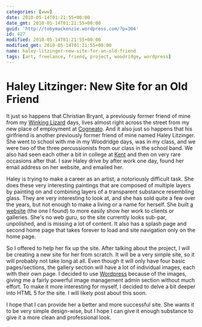 ```yaml
---
categories: [www]
date: 2010-05-14T01:21:55+00:00
date_gmt: 2010-05-14T01:21:55+00:00
guid: 'http://tobymackenzie.wordpress.com/?p=304'
id: 427
modified: 2010-05-14T01:21:55+00:00
modified_gmt: 2010-05-14T01:21:55+00:00
name: haley-litzinger-new-site-for-an-old-friend
tags: [art, freelance, friend, project, woodridge, wordpress]
---
```


Haley Litzinger: New Site for an Old Friend
===========================================

It just so happens that Christian Bryant, a previously former friend of mine from my [Winking Lizard](http://winkinglizard.com) days, lives almost right across the street from my new place of employment at [Cogneato](http://cogneato.com).  And it also just so happens that his girlfriend is another previously former friend of mine named Haley Litzinger.  She went to school with me in my Woodridge days, was in my class, and we were two of the three percussionists from our class in the school band.  We also had seen each other a bit in college at [Kent](http://kent.edu) and then on very rare occasions after that.  I saw Haley drive by after work one day, found her email address on her website, and emailed her.

Haley is trying to make a career as an artist, a notoriously difficult task.  She does these very interesting paintings that are composed of multiple layers by painting on and combining layers of a transparent substance resembling glass.  They are very interesting to look at, and she has sold quite a few over the years, but not enough to make a living or a name for herself.  She built [a website](http://haleylitzinger.com) (the one I found) to more easily show her work to clients or galleries.  She's no web guru, so the site currently looks sub-par, unpolished, and is missing a lot of content.  It also has a splash page and second home page that takes forever to load and site navigation only on the home page.

So I offered to help her fix up the site.  After talking about the project, I will be creating a new site for her from scratch.  It will be a very simple site, so it will probably not take long at all.  Even though it will only have four basic pages/sections, the gallery section will have a lot of individual images, each with their own page.  I decided to use [Wordpress](http://wordpress.org) because of the images, giving me a fairly powerful image management admin section without much effort.  To make it more interesting for myself, I decided to delve a bit deeper into HTML 5 for the site.  I will likely post about this soon.

I hope that I can provide her a better and more successful site.  She wants it to be very simple design-wise, but I hope I can give it enough substance to give it a more clean and professional look.
